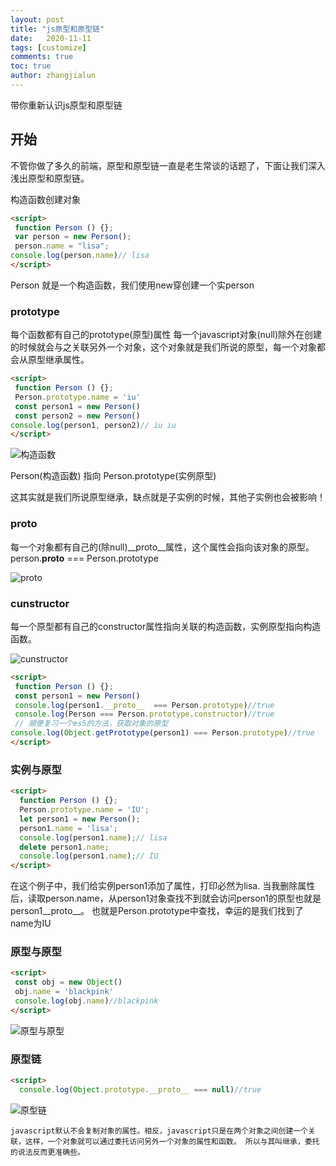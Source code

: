 ```yaml
---
layout: post
title: "js原型和原型链"
date:   2020-11-11
tags: [customize]
comments: true
toc: true
author: zhangjialun
---
```

带你重新认识js原型和原型链

<!-- more -->
## 开始

不管你做了多久的前端，原型和原型链一直是老生常谈的话题了，下面让我们深入浅出原型和原型链。

构造函数创建对象

```html
<script>
 function Person () {};
 var person = new Person();
 person.name = "lisa";
console.log(person.name)// lisa
</script>
```

Person 就是一个构造函数，我们使用new穿创建一个实person

### prototype

每个函数都有自己的prototype(原型)属性
每一个javascript对象(null)除外在创建的时候就会与之关联另外一个对象，这个对象就是我们所说的原型，每一个对象都会从原型继承属性。

```html
<script>
 function Person () {};
 Person.prototype.name = 'iu'
 const person1 = new Person()
 const person2 = new Person()
console.log(person1, person2)// iu iu
</script>
```

![构造函数](https://zhangjialun555.github.io/images/prototype/WechatIMG58.png)

Person(构造函数) 指向 Person.prototype(实例原型)

这其实就是我们所说原型继承，缺点就是子实例的时候，其他子实例也会被影响！

### proto

每一个对象都有自己的(除null)__proto__属性，这个属性会指向该对象的原型。
person.__proto__ === Person.prototype

![proto](https://zhangjialun555.github.io/images/prototype/WechatIMG59.png)

### cunstructor

每一个原型都有自己的constructor属性指向关联的构造函数，实例原型指向构造函数。

![cunstructor](https://zhangjialun555.github.io/images/prototype/WechatIMG60.png)

```html
<script>
 function Person () {};
 const person1 = new Person()
 console.log(person1.__proto__  === Person.prototype)//true
 console.log(Person === Person.prototype.constructor)//true
 // 顺便复习一个es5的方法，获取对象的原型
console.log(Object.getPrototype(person1) === Person.prototype)//true
</script>
```

### 实例与原型

```html
<script>
  function Person () {};
  Person.prototype.name = 'IU';
  let person1 = new Person();
  person1.name = 'lisa';
  console.log(person1.name);// lisa
  delete person1.name;
  console.log(person1.name);// IU
</script>
```

在这个例子中，我们给实例person1添加了属性，打印必然为lisa.
当我删除属性后，读取person.name，从person1对象查找不到就会访问person1的原型也就是person1__proto__。
也就是Person.prototype中查找，幸运的是我们找到了name为IU

### 原型与原型

```html
<script>
 const obj = new Object()
 obj.name = 'blackpink'
 console.log(obj.name)//blackpink
</script>
```

![原型与原型](https://zhangjialun555.github.io/images/prototype/WechatIMG61.png)

### 原型链

```html
<script>
  console.log(Object.prototype.__proto__ === null)//true
```

![原型链](https://zhangjialun555.github.io/images/prototype/WechatIMG62.png)

`
  javascript默认不会复制对象的属性。相反，javascript只是在两个对象之间创建一个关联，这样，一个对象就可以通过委托访问另外一个对象的属性和函数。
所以与其叫继承，委托的说法反而更准确些。
`

